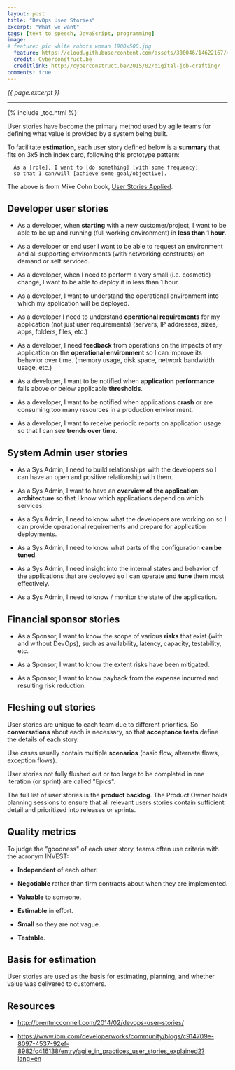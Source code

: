 ```yaml
---
layout: post
title: "DevOps User Stories"
excerpt: "What we want"
tags: [text to speech, JavaScript, programming]
image:
# feature: pic white robots woman 1900x500.jpg
  feature: https://cloud.githubusercontent.com/assets/300046/14622167/45abd918-0585-11e6-8537-a58e0b55e3ec.jpg
  credit: Cyberconstruct.be
  creditlink: http://cyberconstruct.be/2015/02/digital-job-crafting/
comments: true
---
```

<i>{{ page.excerpt }}</i>
<hr />
{% include _toc.html %}

User stories have become the primary method used by agile teams for defining what value is provided by a system being built.

To facilitate <strong>estimation</strong>,
each user story defined below is a <strong>summary</strong> that fits on 3x5 inch index card,
following this prototype pattern:

      As a [role], I want to [do something] [with some frequency]
      so that I can/will [achieve some goal/objective].

The above is from Mike Cohn book, <a target="_blank" href="http://www.amazon.com/dp/0321205685?tag=tbrb-20&link_code=as3&creativeASIN=0321205685&creative=373489&camp=211189">
      User Stories Applied</a>.


## Developer user stories

* As a developer, when <strong>starting</strong> with a new customer/project,
  I want to be able to be up and running (full working environment) in **less than 1 hour**.

* As a developer or end user I want to be able to request an environment and all supporting environments
   (with networking constructs) on demand or self serviced.

* As a developer, when I need to perform a very small (i.e. cosmetic) change,
   I want to be able to deploy it in less than 1 hour.

* As a developer, I want to understand the operational environment into which my application will be deployed.

* As a developer I need to understand **operational requirements** for my application (not just user requirements)
   (servers, IP addresses, sizes, apps, folders, files, etc.)

* As a developer, I need <strong>feedback</strong>
   from operations on the impacts of my application on the **operational environment**
   so I can improve its behavior over time.
   (memory usage, disk space, network bandwidth usage, etc.)

* As a developer, I want to be notified when <strong>application performance</strong>
   falls above or below applicable **thresholds**.

* As a developer, I want to be notified when applications **crash** or are consuming too many resources in a production environment.

* As a developer, I want to receive periodic reports on application usage so that I can see **trends over time**.


## System Admin user stories

* As a Sys Admin, I need to build relationships with the developers so I can have an open and positive relationship with them.

* As a Sys Admin, I want to have an **overview of the application architecture** so that
   I know which applications depend on which services.

* As a Sys Admin, I need to know what the developers are working on so I can provide operational requirements and prepare for application deployments.

* As a Sys Admin, I need to know what parts of the configuration **can be tuned**.

* As a Sys Admin, I need insight into the internal states and behavior of the applications that are deployed so I can operate and
   **tune** them most effectively.

* As a Sys Admin, I need to know / monitor the state of the application.


## Financial sponsor stories

* As a Sponsor, I want to know the scope of various <strong>risks</strong> that exist
   (with and without DevOps),
   such as availability, latency, capacity, testability, etc.

* As a Sponsor, I want to know the extent risks have been mitigated.

* As a Sponsor, I want to know payback
   from the expense incurred and resulting risk reduction.


## Fleshing out stories

User stories are unique to each team due to different priorities.
So <strong>conversations</strong> about each is necessary,
so that
<strong>acceptance tests</strong>
define the details of each story.

Use cases usually contain multiple <strong>scenarios</strong>
(basic flow, alternate flows, exception flows).

User stories not fully flushed out or
too large to be completed in one iteration (or sprint)
are called "Epics".

The full list of user stories is the
**product backlog**.
The Product Owner holds planning sessions to
ensure that all relevant users stories
contain sufficient detail and prioritized
into releases or sprints.

## Quality metrics

To judge the "goodness" of each user story, teams often use criteria
with the acronym INVEST:

* **Independent** of each other.

* **Negotiable** rather than firm contracts about when they are implemented.

* **Valuable** to someone.

* **Estimable** in effort.

* **Small** so they are not vague.

* **Testable**.


## Basis for estimation

User stories are used as the basis for estimating, planning, and whether value was delivered to customers.

## Resources

* http://brentmcconnell.com/2014/02/devops-user-stories/

* https://www.ibm.com/developerworks/community/blogs/c914709e-8097-4537-92ef-8982fc416138/entry/agile_in_practices_user_stories_explained2?lang=en
